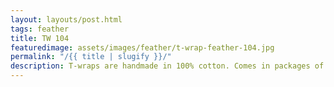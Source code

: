 ```yaml
---
layout: layouts/post.html
tags: feather
title: TW 104
featuredimage: assets/images/feather/t-wrap-feather-104.jpg
permalink: "/{{ title | slugify }}/"
description: T-wraps are handmade in 100% cotton. Comes in packages of 10 pieces of the same design. Probably the worlds best commercial for any Fun Park.
---
```

